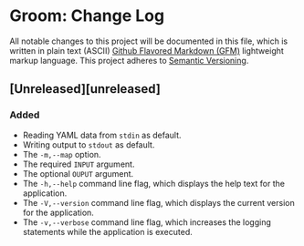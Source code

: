 # Groom: Change Log

All notable changes to this project will be documented in this file, which is written in plain text (ASCII) [Github Flavored Markdown (GFM)](https://help.github.com/articles/github-flavored-markdown/) lightweight markup language. This project adheres to [Semantic Versioning](http://semver.org).

## [Unreleased][unreleased]

### Added 

- Reading YAML data from `stdin` as default.
- Writing output to `stdout` as default.
- The `-m,--map` option.
- The required `INPUT` argument.
- The optional `OUPUT` argument.
- The `-h,--help` command line flag, which displays the help text for the application.
- The `-V,--version` command line flag, which displays the current version for the application.
- The `-v,--verbose` command line flag, which increases the logging statements while the application is executed.

